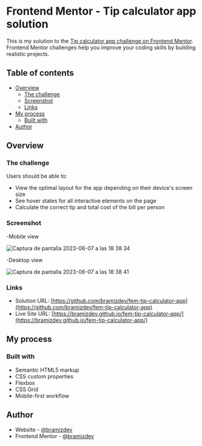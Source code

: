 # Frontend Mentor - Tip calculator app solution

This is my solution to the [Tip calculator app challenge on Frontend Mentor](https://www.frontendmentor.io/challenges/tip-calculator-app-ugJNGbJUX). Frontend Mentor challenges help you improve your coding skills by building realistic projects.

## Table of contents

- [Overview](#overview)
  - [The challenge](#the-challenge)
  - [Screenshot](#screenshot)
  - [Links](#links)
- [My process](#my-process)
  - [Built with](#built-with)
- [Author](#author)

## Overview

### The challenge

Users should be able to:

- View the optimal layout for the app depending on their device's screen size
- See hover states for all interactive elements on the page
- Calculate the correct tip and total cost of the bill per person

### Screenshot

-Mobile view

![Captura de pantalla 2023-06-07 a las 18 38 34](https://github.com/bramizdev/fem-tip-calculator-app/assets/112894363/4c3ce9af-394d-40ea-8a4e-4dc769fc26f6)

-Desktop view

![Captura de pantalla 2023-06-07 a las 18 38 41](https://github.com/bramizdev/fem-tip-calculator-app/assets/112894363/519cc3b2-f8c5-467e-b816-c642247cad45)

### Links

- Solution URL: [https://github.com/bramizdev/fem-tip-calculator-app](https://github.com/bramizdev/fem-tip-calculator-app)
- Live Site URL: [https://bramizdev.github.io/fem-tip-calculator-app/](https://bramizdev.github.io/fem-tip-calculator-app/)

## My process

### Built with

- Semantic HTML5 markup
- CSS custom properties
- Flexbox
- CSS Grid
- Mobile-first workflow

## Author

- Website - [@bramizdev](https://github.com/bramizdev)
- Frontend Mentor - [@bramizdev](https://www.frontendmentor.io/profile/bramizdev)
